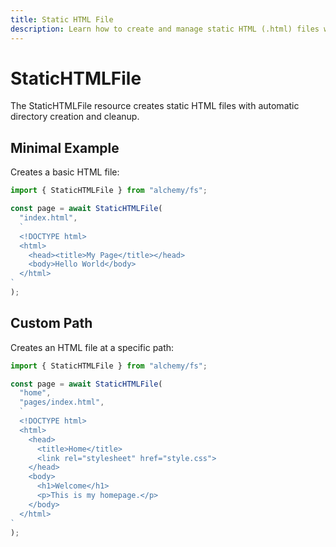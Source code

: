 ```yaml
---
title: Static HTML File
description: Learn how to create and manage static HTML (.html) files with proper formatting using Alchemy's FS provider.
---
```


# StaticHTMLFile

The StaticHTMLFile resource creates static HTML files with automatic directory creation and cleanup.

## Minimal Example

Creates a basic HTML file:

```ts
import { StaticHTMLFile } from "alchemy/fs";

const page = await StaticHTMLFile(
  "index.html",
  `
  <!DOCTYPE html>
  <html>
    <head><title>My Page</title></head>
    <body>Hello World</body>
  </html>
`
);
```

## Custom Path

Creates an HTML file at a specific path:

```ts
import { StaticHTMLFile } from "alchemy/fs";

const page = await StaticHTMLFile(
  "home",
  "pages/index.html",
  `
  <!DOCTYPE html>
  <html>
    <head>
      <title>Home</title>
      <link rel="stylesheet" href="style.css">
    </head>
    <body>
      <h1>Welcome</h1>
      <p>This is my homepage.</p>
    </body>
  </html>
`
);
```
